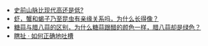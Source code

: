 + [史前山脉比现代高还是低?](https://daily.zhihu.com/story/9779459)
+ [虾，蟹和蝎子乃至昆虫有亲缘关系吗，为什么长得像？](https://daily.zhihu.com/story/9779461)
+ [糖蒜与腊八蒜的区别，为什么糖蒜跟醋的颜色一样，腊八蒜却是绿色？](https://daily.zhihu.com/story/9779466)
+ [瞎扯 · 如何正确地吐槽](https://daily.zhihu.com/story/9779434)
